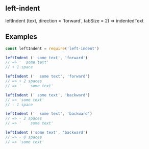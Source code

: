 ## left-indent

leftIndent (text, direction = 'forward', tabSize = 2) => indentedText

## Examples

```js
const leftIndent = require('left-indent')

leftIndent (' some text', 'forward') 
// => '  some text' 
// + 1 space

leftIndent ('  some text', 'forward')
// => + 2 spaces
// => '    some text'

leftIndent (' some text', 'backward') 
// => 'some text' 
// - 1 space

leftIndent ('  some text', 'backward')
// => - 2 spaces
// => '    some text'

leftIndent ('some text', 'backward')
// => - 0 spaces
// => 'some text'

```